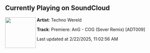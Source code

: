 ## Currently Playing on SoundCloud

[<img align="left" width="100" src="https://i1.sndcdn.com/artworks-fuccw9ESeAuWl9Rl-8WHSGw-t500x500.jpg">](https://soundcloud.com/technowereld/premiere-ang-cog-sever-remix-adt009?in=alu-rsa/sets/premiere-ang-zero-sugar-dance)

**Artist**: Techno Wereld 

**Track**: Premiere: AnG - COG (Sever Remix) [ADT009]

Last updated at 2/22/2025, 11:02:56 AM

